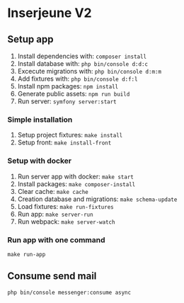 # Inserjeune V2

## Setup app
1. Install dependencies with: ````composer install````
2. Install database with: ````php bin/console d:d:c ````
3. Excecute migrations with: ````php bin/console d:m:m ````
4. Add fixtures with: ````php bin/console d:f:l ````
5. Install npm packages: ````npm install ````
6. Generate public assets: ````npm run build ````
7. Run server: ````symfony server:start ````

### Simple installation
1. Setup project fixtures: ````make install````
2. Setup front: `````make install-front`````


### Setup with docker
1. Run server app with docker: `make start`
2. Install packages: `make composer-install`
3. Clear cache: `make cache`
4. Creation database and migrations: `make schema-update`
5. Load fixtures: `make run-fixtures`
6. Run app: `make server-run`
7. Run webpack: `make server-watch`

### Run app with one command
`make run-app`

## Consume send mail
``php bin/console messenger:consume async``
